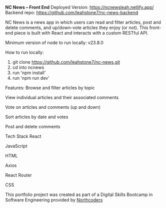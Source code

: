 **NC News – Front End**
Deployed Version: https://ncnewsleah.netlify.app/
Backend repo: https://github.com/leahstone7/nc-news-backend


NC News is a news app in which users can read and filter articles, post and delete comments, and up/down-vote articles they enjoy (or not). This front-end piece is built with React and interacts with a custom RESTful API. 

Minimum version of node to run locally: v23.8.0

How to run locally:
1. git clone https://github.com/leahstone7/nc-news.git
2. cd into ncnews
3. run 'npm install'
4. run 'npm run dev'

Features:
Browse and filter articles by topic

View individual articles and their associated comments

Vote on articles and comments (up and down)

Sort articles by date and votes

Post and delete comments

Tech Stack
React

JavaScript

HTML

Axios

React Router

CSS


This portfolio project was created as part of a Digital Skills Bootcamp in Software Engineering provided by [Northcoders](https://northcoders.com/)

